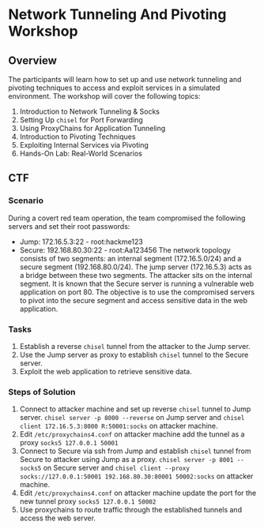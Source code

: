 # Network Tunneling And Pivoting Workshop
## Overview
The participants will learn how to set up and use network tunneling and pivoting techniques to access and exploit services in a simulated environment. The workshop will cover the following topics:

1. Introduction to Network Tunneling & Socks
2. Setting Up `chisel` for Port Forwarding
3. Using ProxyChains for Application Tunneling
4. Introduction to Pivoting Techniques
5. Exploiting Internal Services via Pivoting
6. Hands-On Lab: Real-World Scenarios

## CTF
### Scenario
During a covert red team operation, the team compromised the following servers and set their root passwords:
- Jump: 172.16.5.3:22 - root:hackme123
- Secure: 192.168.80.30:22 - root:Aa123456
The network topology consists of two segments: an internal segment (172.16.5.0/24) and a secure segment (192.168.80.0/24). The jump server (172.16.5.3) acts as a bridge between these two segments. The attacker sits on the internal segment.
It is known that the Secure server is running a vulnerable web application on port 80.
The objective is to use the compromised servers to pivot into the secure segment and access sensitive data in the web application.

### Tasks
1. Establish a reverse `chisel` tunnel from the attacker to the Jump server.
2. Use the Jump server as proxy to establish `chisel` tunnel to the Secure server.
3. Exploit the web application to retrieve sensitive data.

### Steps of Solution
1. Connect to attacker machine and set up reverse `chisel` tunnel to Jump server. ``chisel server -p 8000 --reverse`` on Jump server and ``chisel client 172.16.5.3:8000 R:50001:socks`` on attacker machine.
2. Edit `/etc/proxychains4.conf` on attacker machine add the tunnel as a proxy `socks5 127.0.0.1 50001`
3. Connect to Secure via ssh from Jump and establish `chisel` tunnel from Secure to attacker using Jump as a proxy. ``chisel server -p 8001 --socks5`` on Secure server and ``chisel client --proxy socks://127.0.0.1:50001 192.168.80.30:80001 50002:socks`` on attacker machine.
4. Edit `/etc/proxychains4.conf` on attacker machine update the port for the new tunnel proxy `socks5 127.0.0.1 50002`
5. Use proxychains to route traffic through the established tunnels and access the web server.
